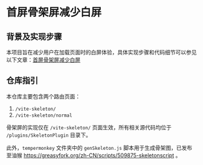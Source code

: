 # 首屏骨架屏减少白屏

## 背景及实现步骤

本项目旨在减少用户在加载页面时的白屏体验，具体实现步骤和代码细节可以参见以下文章：[首屏骨架屏减少白屏](https://popring.github.io/2024/09/22/%E9%A6%96%E5%B1%8F%E9%AA%A8%E6%9E%B6%E5%B1%8F%E5%87%8F%E5%B0%91%E7%99%BD%E5%B1%8F/)

## 仓库指引

本仓库主要包含两个路由页面：

1. `/vite-skeleton/`
2. `/vite-skeleton/normal`

骨架屏的实现仅在 `/vite-skeleton/` 页面生效，所有相关源代码均位于 `/plugins/SkeletonPlugin` 目录下。

此外，`tempermonkey` 文件夹中的 `genSkeleton.js` 脚本用于生成骨架图，已发布至油猴 https://greasyfork.org/zh-CN/scripts/509875-skeletonscript 。
